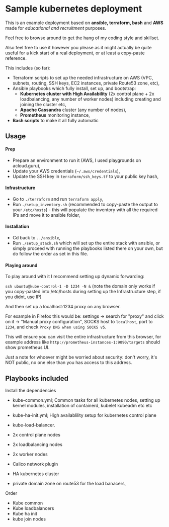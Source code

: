 # Sample kubernetes deployment

This is an example deployment based on __ansible, terraform, bash__ and __AWS__ made for *educational and recruitment* purposes.

Feel free to browse around to get the hang of my coding style and skillset.

Also feel free to use it however you please as it might actually be quite useful for a kick start of a real deployment, or at least a copy-paste reference.

This includes (so far):
* Terraform scripts to set up the needed infrastructure on AWS (VPC, subnets, routing, SSH keys, EC2 instances, private Route53 zone, etc),
* Ansible playbooks which fully install, set up, and bootstrap:
    * __Kubernetes cluster with High Availability__ (2x control plane + 2x loadbalancing, any number of worker nodes) including creating and joining the cluster etc,
    *  __Apache Cassandra__ cluster (any number of nodes),
    *  __Prometheus__ monitoring instance,
* __Bash scripts__ to make it all fully automatic

## Usage

#### Prep

* Prepare an environment to run it (AWS, I used playgrounds on acloud.guru),
* Update your AWS credentials (`~/.aws/credentials`),
* Update the SSH key in `terraform/ssh_keys.tf` to your public key hash,

#### Infrastructure

* Go to `./terraform` and run `terraform apply`,
* Run `./setup_inventory.sh` (recommended to copy-paste the output to your `/etc/hosts`) - this will populate the inventory with all the required IPs and move it to ansible folder,

#### Installation

* Cd back to `../ansible`,
* Run `./setup_stack.sh` which will set up the entire stack with ansible, or simply proceed with running the playbooks listed there on your own, but do follow the order as set in this file.

#### Playing around

To play around with it I recommend setting up dynamic forwarding:

`ssh ubuntu@kube-control-1 -D 1234 -N &`
(note the domain only works if you copy-pasted into /etc/hosts during setting up the Infrastructure step, if you didnt, use IP)

And then set up a localhost:1234 proxy on any browser.

For example in Firefox this would be: settings -> search for "proxy" and click on it -> "Manual proxy configuration", SOCKS host to `localhost`, port to `1234`, and check `Proxy DNS when using SOCKS v5`.

This will ensure you can visit the entire infrastructure from this browser, for example address like `http://prometheus-instances-1:9090/targets` should show prometheus UI.

Just a note for whoever might be worried about security: don't worry, it's NOT public, no one else than you has access to this address.

## Playbooks included

Install the dependencies

- kube-common.yml; Common tasks for all kubernetes nodes, setting up kernel modules, installation of containerd, kubelet kubeadm etc etc
- kube-ha-init.yml; High availablility setup for kubernetes control plane
- kube-load-balancer.

- 2x control plane nodes
- 2x loadbalancing nodes
- 2x worker nodes
- Calico network plugin
- HA kubernetes cluster
- private domain zone on route53 for the load banacers,

Order
- Kube common
- Kube loadbalancers
- Kube ha init
- kube join nodes
